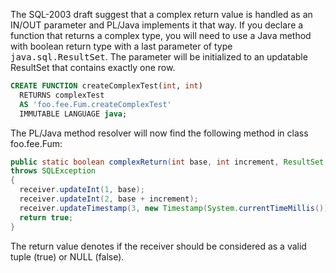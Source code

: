 The SQL-2003 draft suggest that a complex return value is handled as an IN/OUT parameter and PL/Java implements it that way. If you declare a function that returns a complex type, you will need to use a Java method with boolean return type with a last parameter of type <tt>java.sql.ResultSet</tt>. The parameter will be initialized to an updatable ResultSet that contains exactly one row.
```sql
CREATE FUNCTION createComplexTest(int, int)
  RETURNS complexTest
  AS 'foo.fee.Fum.createComplexTest'
  IMMUTABLE LANGUAGE java;
```
The PL/Java method resolver will now find the following method in class foo.fee.Fum:
```java
public static boolean complexReturn(int base, int increment, ResultSet receiver)
throws SQLException
{
  receiver.updateInt(1, base);
  receiver.updateInt(2, base + increment);
  receiver.updateTimestamp(3, new Timestamp(System.currentTimeMillis()));
  return true;
}
```
The return value denotes if the receiver should be considered as a valid tuple (true) or NULL (false).